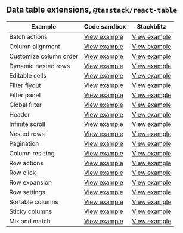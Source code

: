 ## Data table extensions, `@tanstack/react-table`

| Example                | Code sandbox                                                                                                             | Stackblitz                                                                                                             |
| ---------------------- | ------------------------------------------------------------------------------------------------------------------------ | ---------------------------------------------------------------------------------------------------------------------- |
| Batch actions          | [View example](https://codesandbox.io/s/github/carbon-design-system/tanstack-carbon/tree/main/react/batch-actions)       | [View example](https://stackblitz.com/github/carbon-design-system/tanstack-carbon/tree/main/react/batch-actions)       |
| Column alignment       | [View example](https://codesandbox.io/s/github/carbon-design-system/tanstack-carbon/tree/main/react/column-alignment)    | [View example](https://stackblitz.com/github/carbon-design-system/tanstack-carbon/tree/main/react/column-alignment)    |
| Customize column order | [View example](https://codesandbox.io/s/github/carbon-design-system/tanstack-carbon/tree/main/react/customizeColumns)    | [View example](https://stackblitz.com/github/carbon-design-system/tanstack-carbon/tree/main/react/customizeColumns)    |
| Dynamic nested rows    | [View example](https://codesandbox.io/s/github/carbon-design-system/tanstack-carbon/tree/main/react/dynamic-nested-rows) | [View example](https://stackblitz.com/github/carbon-design-system/tanstack-carbon/tree/main/react/dynamic-nested-rows) |
| Editable cells         | [View example](https://codesandbox.io/s/github/carbon-design-system/tanstack-carbon/tree/main/react/editableCells)       | [View example](https://stackblitz.com/github/carbon-design-system/tanstack-carbon/tree/main/react/editableCells)       |
| Filter flyout          | [View example](https://codesandbox.io/s/github/carbon-design-system/tanstack-carbon/tree/main/react/filterFlyout)        | [View example](https://stackblitz.com/github/carbon-design-system/tanstack-carbon/tree/main/react/filterFlyout)        |
| Filter panel           | [View example](https://codesandbox.io/s/github/carbon-design-system/tanstack-carbon/tree/main/react/filterPanel)         | [View example](https://stackblitz.com/github/carbon-design-system/tanstack-carbon/tree/main/react/filterPanel)         |
| Global filter          | [View example](https://codesandbox.io/s/github/carbon-design-system/tanstack-carbon/tree/main/react/globalFilter)        | [View example](https://stackblitz.com/github/carbon-design-system/tanstack-carbon/tree/main/react/globalFilter)        |
| Header                 | [View example](https://codesandbox.io/s/github/carbon-design-system/tanstack-carbon/tree/main/react/header)              | [View example](https://stackblitz.com/github/carbon-design-system/tanstack-carbon/tree/main/react/header)              |
| Infinite scroll        | [View example](https://codesandbox.io/s/github/carbon-design-system/tanstack-carbon/tree/main/react/infiniteScroll)      | [View example](https://stackblitz.com/github/carbon-design-system/tanstack-carbon/tree/main/react/infiniteScroll)      |
| Nested rows            | [View example](https://codesandbox.io/s/github/carbon-design-system/tanstack-carbon/tree/main/react/nestedRows)          | [View example](https://stackblitz.com/github/carbon-design-system/tanstack-carbon/tree/main/react/nestedRows)          |
| Pagination             | [View example](https://codesandbox.io/s/github/carbon-design-system/tanstack-carbon/tree/main/react/pagination)          | [View example](https://stackblitz.com/github/carbon-design-system/tanstack-carbon/tree/main/react/pagination)          |
| Column resizing        | [View example](https://codesandbox.io/s/github/carbon-design-system/tanstack-carbon/tree/main/react/resizing)            | [View example](https://stackblitz.com/github/carbon-design-system/tanstack-carbon/tree/main/react/resizing)            |
| Row actions            | [View example](https://codesandbox.io/s/github/carbon-design-system/tanstack-carbon/tree/main/react/row-actions)         | [View example](https://stackblitz.com/github/carbon-design-system/tanstack-carbon/tree/main/react/row-actions)         |
| Row click              | [View example](https://codesandbox.io/s/github/carbon-design-system/tanstack-carbon/tree/main/react/row-click)           | [View example](https://stackblitz.com/github/carbon-design-system/tanstack-carbon/tree/main/react/row-click)           |
| Row expansion          | [View example](https://codesandbox.io/s/github/carbon-design-system/tanstack-carbon/tree/main/react/rowExpansion)        | [View example](https://stackblitz.com/github/carbon-design-system/tanstack-carbon/tree/main/react/rowExpansion)        |
| Row settings           | [View example](https://codesandbox.io/s/github/carbon-design-system/tanstack-carbon/tree/main/react/row-settings)        | [View example](https://stackblitz.com/github/carbon-design-system/tanstack-carbon/tree/main/react/row-settings)        |
| Sortable columns       | [View example](https://codesandbox.io/s/github/carbon-design-system/tanstack-carbon/tree/main/react/sortable)            | [View example](https://stackblitz.com/github/carbon-design-system/tanstack-carbon/tree/main/react/sortable)            |
| Sticky columns         | [View example](https://codesandbox.io/s/github/carbon-design-system/tanstack-carbon/tree/main/react/sticky-columns)      | [View example](https://stackblitz.com/github/carbon-design-system/tanstack-carbon/tree/main/react/sticky-columns)      |
| Mix and match          | [View example](https://codesandbox.io/s/github/carbon-design-system/tanstack-carbon/tree/main/react/mix-and-match)       | [View example](https://stackblitz.com/github/carbon-design-system/tanstack-carbon/tree/main/react/mix-and-match)       |
